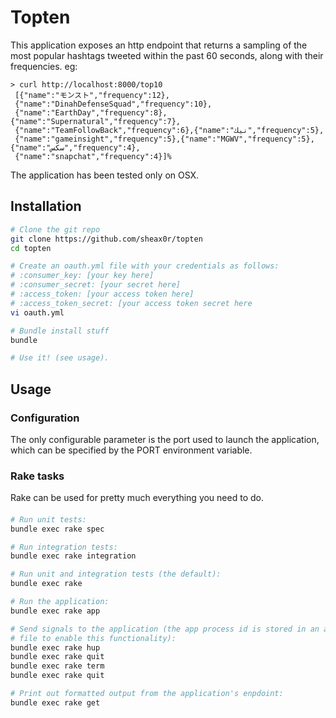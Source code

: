 # Topten
This application exposes an http endpoint that returns a sampling of the
most popular hashtags tweeted within the past 60 seconds, along with their frequencies. eg:
```
> curl http://localhost:8000/top10
 [{"name":"モンスト","frequency":12},
 {"name":"DinahDefenseSquad","frequency":10},
 {"name":"EarthDay","frequency":8},{"name":"Supernatural","frequency":7},
 {"name":"TeamFollowBack","frequency":6},{"name":"نيك","frequency":5},
 {"name":"gameinsight","frequency":5},{"name":"MGWV","frequency":5},{"name":"سكس","frequency":4},
 {"name":"snapchat","frequency":4}]%
```

The application has been tested only on OSX. 

## Installation
```bash 
# Clone the git repo
git clone https://github.com/sheax0r/topten
cd topten

# Create an oauth.yml file with your credentials as follows:
# :consumer_key: [your key here]
# :consumer_secret: [your secret here]
# :access_token: [your access token here]
# :access_token_secret: [your access token secret here
vi oauth.yml

# Bundle install stuff
bundle

# Use it! (see usage).
```

## Usage

### Configuration

The only configurable parameter is the port used to launch the application, which can be
specified by the PORT environment variable.

### Rake tasks
Rake can be used for pretty much everything you need to do.

#### 
```bash
# Run unit tests:
bundle exec rake spec

# Run integration tests:
bundle exec rake integration

# Run unit and integration tests (the default):
bundle exec rake

# Run the application:
bundle exec rake app

# Send signals to the application (the app process id is stored in an app.pid
# file to enable this functionality):
bundle exec rake hup
bundle exec rake quit
bundle exec rake term
bundle exec rake quit

# Print out formatted output from the application's enpdoint:
bundle exec rake get
```
